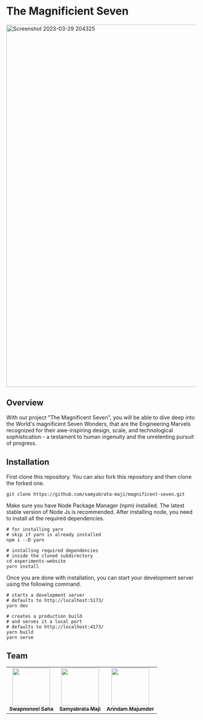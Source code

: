 # The Magnificient Seven

<img width="959" alt="Screenshot 2023-03-29 204325" src="https://user-images.githubusercontent.com/116789799/228585448-6524fc06-ccfd-481e-891d-ddad0c6ef3a1.png">


## Overview

With our project "The Magnificent Seven", you will be able to dive deep into the World's magnificent Seven Wonders, that are the Engineering Marvels recognized for their awe-inspiring design, scale, and technological sophistication - a testament to human ingenuity and the unrelenting pursuit of progress.

## Installation

First clone this repository. You can also fork this repository and then clone the forked one.

```
git clone https://github.com/samyabrata-maji/magnificent-seven.git
```

Make sure you have Node Package Manager (npm) installed. The latest stable version of Node Js is recommended. After installing node, you need to install all the required dependencies.
```gitattributes
# for installing yarn
# skip if yarn is already installed
npm i --D yarn

# installing required dependencies
# inside the cloned subdirectory
cd experiments-website
yarn install
```

Once you are done with installation, you can start your development server using the following command.
```gitattributes
# starts a development server
# defaults to http://localhost:5173/
yarn dev

# creates a production build
# and serves it a local port
# defaults to http://localhost:4173/
yarn build
yarn serve
```

## Team

<table>
  <tr>

<td align="center"><a href="https://github.com/Swpn0neel"><img src="https://avatars.githubusercontent.com/u/121167506?v=4" width="100px;" alt=""/><br /><sub><b>Swapnoneel Saha</b></sub></a></td>
<td align="center"><a href="https://github.com/samyabrata-maji"><img src="https://avatars.githubusercontent.com/u/116789799?v=4" width="100px;" alt=""/><br /><sub><b>Samyabrata Maji</b></sub></a></td>
<td align="center"><a href="https://github.com/Arindam200"><img src="https://avatars.githubusercontent.com/u/109217591?v=4" width="100px;" alt=""/><br /><sub><b>Arindam Majumder</b></sub></a></td>
   
 </tr>
</table>

